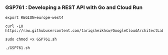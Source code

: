 ### GSP761 :  Developing a REST API with Go and Cloud Run 

```
export REGION=europe-west4
```

```
curl -LO https://raw.githubusercontent.com/tariqsheikhsw/GoogleCloudArchitectLabs/main/Solutions/GSP761.sh

sudo chmod +x GSP761.sh

./GSP761.sh
```

